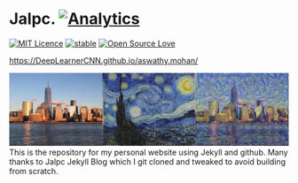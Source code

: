 # Jalpc. [![Analytics](https://ga-beacon.appspot.com/UA-73784599-1/welcome-page)](https://github.com/jarrekk/Jalpc)

[![MIT Licence](https://badges.frapsoft.com/os/mit/mit.svg?v=103)](https://opensource.org/licenses/mit-license.php)
[![stable](http://badges.github.io/stability-badges/dist/stable.svg)](http://github.com/badges/stability-badges)
[![Open Source Love](https://badges.frapsoft.com/os/v1/open-source.png?v=103)](https://github.com/ellerbrock/open-source-badge/)

<https://DeepLearnerCNN.github.io/aswathy.mohan/>

![Blog](/static/assets/img/landing/NN_Transfer_out.jpg)
This is the repository for my personal website using Jekyll and github. Many thanks to Jalpc Jekyll Blog which I git cloned and tweaked to avoid building from scratch.
